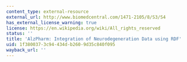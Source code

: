 ```yaml
---
content_type: external-resource
external_url: http://www.biomedcentral.com/1471-2105/8/S3/S4
has_external_license_warning: true
license: https://en.wikipedia.org/wiki/All_rights_reserved
status: ''
title: 'AlzPharm: Integration of Neurodegeneration Data using RDF'
uid: 1f380037-3c94-434d-b260-9d35c840f095
wayback_url: ''
---
```

